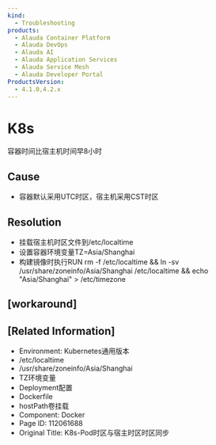 ```yaml
---
kind:
  - Troubleshooting
products:
  - Alauda Container Platform
  - Alauda DevOps
  - Alauda AI
  - Alauda Application Services
  - Alauda Service Mesh
  - Alauda Developer Portal
ProductsVersion:
  - 4.1.0,4.2.x
---
```

<!-- A type of document that involves encountering a fault, diagnosing it, performing root cause analysis, and providing solutions. -->

# K8s

容器时间比宿主机时间早8小时

## Cause
- 容器默认采用UTC时区，宿主机采用CST时区

## Resolution
- 挂载宿主机时区文件到/etc/localtime
- 设置容器环境变量TZ=Asia/Shanghai
- 构建镜像时执行RUN rm -f /etc/localtime && ln -sv /usr/share/zoneinfo/Asia/Shanghai /etc/localtime && echo "Asia/Shanghai" > /etc/timezone

## [workaround]

## [Related Information]
- Environment: Kubernetes通用版本
- /etc/localtime
- /usr/share/zoneinfo/Asia/Shanghai
- TZ环境变量
- Deployment配置
- Dockerfile
- hostPath卷挂载
- Component: Docker
- Page ID: 112061688
- Original Title: K8s-Pod时区与宿主时区时区同步
